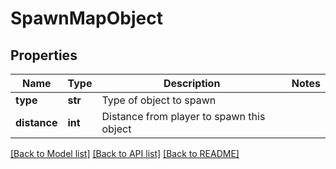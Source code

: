 # SpawnMapObject

## Properties
Name | Type | Description | Notes
------------ | ------------- | ------------- | -------------
**type** | **str** | Type of object to spawn | 
**distance** | **int** | Distance from player to spawn this object | 

[[Back to Model list]](../README.md#documentation-for-models) [[Back to API list]](../README.md#documentation-for-api-endpoints) [[Back to README]](../README.md)


